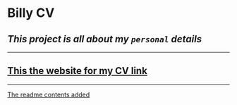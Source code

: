 # **Billy CV**
## _This project is all about my `personal` details_
----
## [This the website for my CV link](https://banzebilly.github.io/MyCV/)
---
  [The readme contents added](#4) 



